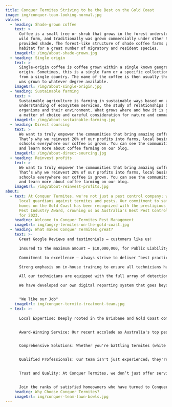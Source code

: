 ```yaml
---
title: Conquer Termites Striving to be the Best on the Gold Coast
image: img/conquer-team-looking-normal.jpg
values:
  - heading: Shade-grown coffee
    text: >
      Coffee is a small tree or shrub that grows in the forest understory in its
      wild form, and traditionally was grown commercially under other trees that
      provided shade. The forest-like structure of shade coffee farms provides
      habitat for a great number of migratory and resident species.
    imageUrl: /img/about-shade-grown.jpg
  - heading: Single origin
    text: >
      Single-origin coffee is coffee grown within a single known geographic
      origin. Sometimes, this is a single farm or a specific collection of beans
      from a single country. The name of the coffee is then usually the place it
      was grown to whatever degree available.
    imageUrl: /img/about-single-origin.jpg
  - heading: Sustainable farming
    text: >
      Sustainable agriculture is farming in sustainable ways based on an
      understanding of ecosystem services, the study of relationships between
      organisms and their environment. What grows where and how it is grown are
      a matter of choice and careful consideration for nature and communities.
    imageUrl: /img/about-sustainable-farming.jpg
  - heading: Direct sourcing
    text: >
      We want to truly empower the communities that bring amazing coffee to you.
      That’s why we reinvest 20% of our profits into farms, local businesses and
      schools everywhere our coffee is grown. You can see the communities grow
      and learn more about coffee farming on our blog.
    imageUrl: /img/about-direct-sourcing.jpg
  - heading: Reinvest profits
    text: >
      We want to truly empower the communities that bring amazing coffee to you.
      That’s why we reinvest 20% of our profits into farms, local businesses and
      schools everywhere our coffee is grown. You can see the communities grow
      and learn more about coffee farming on our blog.
    imageUrl: /img/about-reinvest-profits.jpg
about:
  - text: At Conquer Termites, we're not just a pest control company; we're your
      local guardians against termites and pests. Our commitment to safeguarding
      homes on the Gold Coast has been recognized with the prestigious AEMPA
      Pest Industry Award, crowning us as Australia's Best Pest Control Company
      for 2023.
    heading: Welcome to Conquer Termites Pest Management
    imageUrl: img/angry-termites-on-the-gold-coast.jpg
  - heading: What makes Conquer Termites great?
    text: >-
      Great Google Reviews and testimonials – customers like us!

      Insured to the maximum amount – $10,000,000, for Public Liability

      Commitment to excellence – always strive to deliver “best practice”

      Strong emphasis on in-house training to ensure all technicians have the practical knowledge to problem solve all situations

      All our technicians are equipped with the full array of detection devices such as thermal imaging cameras, moisture meters and termatrac detection devices. detection devices we use info

      We have developed our own digital reporting system that goes beyond industry standards to deliver you understandable outcomes.


      "We like our Job"
    imageUrl: img/conquer-termite-treatment-team.jpg
  - text: >-
      
      Local Expertise: Deeply rooted in the Brisbane and Gold Coast communities, we understand the unique challenges homeowners face regarding termites and pests in these areas.


      Award-Winning Service: Our recent accolade as Australia's top pest control service is a testament to our dedication to excellence.


      Comprehensive Solutions: Whether you're battling termites (white ants) or a range of other pests, our solutions are tailored, effective, and safe, ensuring your peace of mind.


      Qualified Professionals: Our team isn't just experienced; they're fully qualified and licensed, ensuring that every service meets the highest standards.


      Trust and Quality: At Conquer Termites, we don’t just offer services; we build relationships based on trust and a commitment to quality.


      Join the ranks of satisfied homeowners who have turned to Conquer Termites for protection. Experience the difference with a company that values quality and trust above all. Conquer Termites Pest Management - Your Trusted Partner in Pest Control.
    heading: Why Choose Conquer Termites?
    imageUrl: img/conquer-team-lawn-bowls.jpg
---
```

